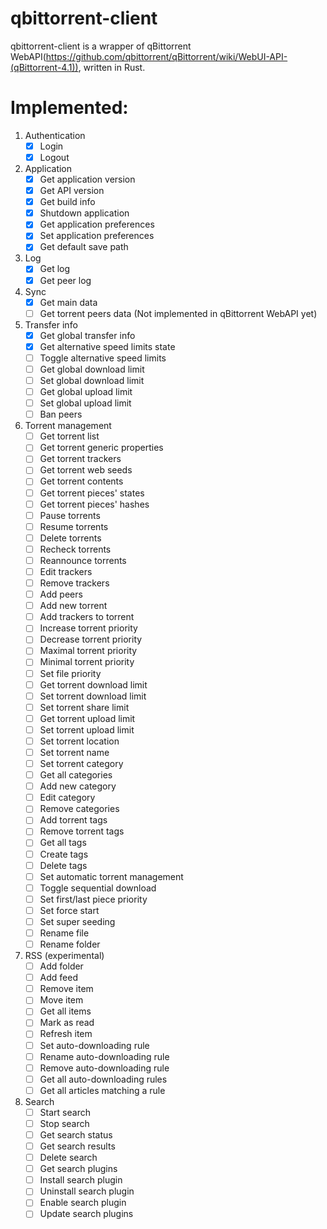 # qbittorrent-client
qbittorrent-client is a wrapper of qBittorrent WebAPI(https://github.com/qbittorrent/qBittorrent/wiki/WebUI-API-(qBittorrent-4.1)), written in Rust.

# Implemented:
1. Authentication
    - [x] Login
    - [x] Logout
2. Application
    - [x] Get application version
    - [x] Get API version
    - [x] Get build info
    - [x] Shutdown application
    - [x] Get application preferences
    - [x] Set application preferences
    - [x] Get default save path
3. Log
    - [x] Get log
    - [x] Get peer log
4. Sync
    - [x] Get main data
    - [ ] Get torrent peers data (Not implemented in qBittorrent WebAPI yet)
5. Transfer info
    - [x] Get global transfer info
    - [x] Get alternative speed limits state
    - [ ] Toggle alternative speed limits
    - [ ] Get global download limit
    - [ ] Set global download limit
    - [ ] Get global upload limit
    - [ ] Set global upload limit
    - [ ] Ban peers
6. Torrent management
    - [ ] Get torrent list
    - [ ] Get torrent generic properties
    - [ ] Get torrent trackers
    - [ ] Get torrent web seeds
    - [ ] Get torrent contents
    - [ ] Get torrent pieces' states
    - [ ] Get torrent pieces' hashes
    - [ ] Pause torrents
    - [ ] Resume torrents
    - [ ] Delete torrents
    - [ ] Recheck torrents
    - [ ] Reannounce torrents
    - [ ] Edit trackers
    - [ ] Remove trackers
    - [ ] Add peers
    - [ ] Add new torrent
    - [ ] Add trackers to torrent
    - [ ] Increase torrent priority
    - [ ] Decrease torrent priority
    - [ ] Maximal torrent priority
    - [ ] Minimal torrent priority
    - [ ] Set file priority
    - [ ] Get torrent download limit
    - [ ] Set torrent download limit
    - [ ] Set torrent share limit
    - [ ] Get torrent upload limit
    - [ ] Set torrent upload limit
    - [ ] Set torrent location
    - [ ] Set torrent name
    - [ ] Set torrent category
    - [ ] Get all categories
    - [ ] Add new category
    - [ ] Edit category
    - [ ] Remove categories
    - [ ] Add torrent tags
    - [ ] Remove torrent tags
    - [ ] Get all tags
    - [ ] Create tags
    - [ ] Delete tags
    - [ ] Set automatic torrent management
    - [ ] Toggle sequential download
    - [ ] Set first/last piece priority
    - [ ] Set force start
    - [ ] Set super seeding
    - [ ] Rename file
    - [ ] Rename folder
7. RSS (experimental)
    - [ ] Add folder
    - [ ] Add feed
    - [ ] Remove item
    - [ ] Move item
    - [ ] Get all items
    - [ ] Mark as read
    - [ ] Refresh item
    - [ ] Set auto-downloading rule
    - [ ] Rename auto-downloading rule
    - [ ] Remove auto-downloading rule
    - [ ] Get all auto-downloading rules
    - [ ] Get all articles matching a rule
8. Search
    - [ ] Start search
    - [ ] Stop search
    - [ ] Get search status
    - [ ] Get search results
    - [ ] Delete search
    - [ ] Get search plugins
    - [ ] Install search plugin
    - [ ] Uninstall search plugin
    - [ ] Enable search plugin
    - [ ] Update search plugins
